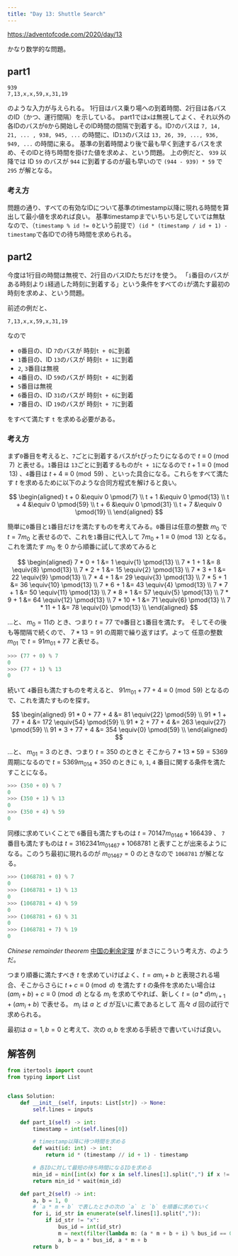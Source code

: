 ```yaml
---
title: "Day 13: Shuttle Search"
---
```


https://adventofcode.com/2020/day/13

かなり数学的な問題。


## part1

```
939
7,13,x,x,59,x,31,19
```

のような入力が与えられる。
1行目はバス乗り場への到着時間、2行目は各バスのID（かつ、運行間隔）を示している。
part1では`x`は無視してよく、それ以外の各IDのバスが`0`から開始しそのID時間の間隔で到着する。ID`7`のバスは `7, 14, 21, ... , 938, 945, ...` の時間に、ID`13`のバスは `13, 26, 39, ..., 936, 949, ...` の時間に来る。
基準の到着時間より後で最も早く到達するバスを求め、そのIDと待ち時間を掛けた値を求めよ、という問題。
上の例だと、 `939` 以降では ID `59` のバスが `944` に到着するのが最も早いので `(944 - 939) * 59` で `295` が解となる。


### 考え方

問題の通り、すべての有効なIDについて基準のtimestamp以降に現れる時間を算出して最小値を求めれば良い。
基準timestampまでいちいち足していては無駄なので、（`timestamp % id != 0`という前提で）`(id * (timestamp / id + 1) - timestamp`で各IDでの待ち時間を求められる。


## part2

今度は1行目の時間は無視で、2行目のバスIDたちだけを使う。
「`i`番目のバスがある時刻より`i`経過した時刻に到着する」という条件をすべての`i`が満たす最初の時刻を求めよ、という問題。

前述の例だと、

```
7,13,x,x,59,x,31,19
```

なので

- `0`番目の、ID `7`のバスが 時刻`t + 0`に到着
- `1`番目の、ID `13`のバスが 時刻`t + 1`に到着
- `2`, `3`番目は無視
- `4`番目の、ID `59`のバスが 時刻`t + 4`に到着
- `5`番目は無視
- `6`番目の、ID `31`のバスが 時刻`t + 6`に到着
- `7`番目の、ID `19`のバスが 時刻`t + 7`に到着

をすべて満たす `t` を求める必要がある。


### 考え方

まず`0`番目を考えると、`7`ごとに到着するバスが`t`ぴったりになるので $t\equiv{0}\pmod{7}$ と表せる。`1`番目は `13`ごとに到着するものが`t + 1`になるので $t+1\equiv{0}\pmod{13}$ 、`4`番目は $t+4\equiv{0}\pmod{59}$ 、といった具合になる。これらをすべて満たす $t$ を求めるために以下のような合同方程式を解けると良い。

$$
\begin{aligned}
t + 0 &\equiv 0 \pmod{7} \\
t + 1 &\equiv 0 \pmod{13} \\
t + 4 &\equiv 0 \pmod{59} \\
t + 6 &\equiv 0 \pmod{31} \\
t + 7 &\equiv 0 \pmod{19} \\
\end{aligned}
$$

簡単に`0`番目と`1`番目だけを満たすものを考えてみる。`0`番目は任意の整数 $m_{0}$ で $t= 7 m_{0}$ と表せるので、これを`1`番目に代入して $7 m_{0} + 1 \equiv{0} \pmod{13}$ となる。これを満たす $m_0$ を $0$ から順番に試して求めてみると

$$
\begin{aligned}
7 * 0 + 1 &= 1 \equiv{1} \pmod{13} \\
7 * 1 + 1 &= 8 \equiv{8} \pmod{13} \\
7 * 2 + 1 &= 15 \equiv{2} \pmod{13} \\
7 * 3 + 1 &= 22 \equiv{9} \pmod{13} \\
7 * 4 + 1 &= 29 \equiv{3} \pmod{13} \\
7 * 5 + 1 &= 36 \equiv{10} \pmod{13} \\
7 * 6 + 1 &= 43 \equiv{4} \pmod{13} \\
7 * 7 + 1 &= 50 \equiv{11} \pmod{13} \\
7 * 8 + 1 &= 57 \equiv{5} \pmod{13} \\
7 * 9 + 1 &= 64 \equiv{12} \pmod{13} \\
7 * 10 + 1 &= 71 \equiv{6} \pmod{13} \\
7 * 11 + 1 &= 78 \equiv{0} \pmod{13} \\
\end{aligned}
$$

…と、 $m_0 = 11$の とき、つまり $t = 77$ で`0`番目と`1`番目を満たす。 
そしてその後も等間隔で続くので、 $7 * 13 = 91$ の周期で繰り返すはず。よって 任意の整数 $m_{01}$ で $t = 91 m_{01} + 77$ と表せる。

```python
>>> (77 + 0) % 7
0
>>> (77 + 1) % 13
0
```

続いて `4`番目も満たすものを考えると、 $91 m_{01} + 77 + 4 \equiv{0} \pmod{59}$ となるので、これを満たすものを探す。

$$
\begin{aligned}
91 * 0 + 77 + 4 &= 81 \equiv{22} \pmod{59} \\
91 * 1 + 77 + 4 &= 172 \equiv{54} \pmod{59} \\
91 * 2 + 77 + 4 &= 263 \equiv{27} \pmod{59} \\
91 * 3 + 77 + 4 &= 354 \equiv{0} \pmod{59} \\
\end{aligned}
$$

…と、 $m_{01} = 3$ のとき、つまり $t = 350$ のときと そこから $7 * 13 * 59 = 5369$ 周期になるので $t = 5369 m_{014} + 350$ のときに `0`, `1`, `4` 番目に関する条件を満たすことになる。

```python
>>> (350 + 0) % 7
0
>>> (350 + 1) % 13
0
>>> (350 + 4) % 59
0
```

同様に求めていくことで `6`番目も満たすものは $t = 70147 m_{0146} + 166439$ 、 `7`番目も満たすものは $t = 3162341 m_{01467} + 1068781$ と表すことが出来るようになる。このうち最初に現れるのが $m_{01467} = 0$ のときなので `1068781` が解となる。

```python
>>> (1068781 + 0) % 7
0
>>> (1068781 + 1) % 13
0
>>> (1068781 + 4) % 59
0
>>> (1068781 + 6) % 31
0
>>> (1068781 + 7) % 19
0
```

*Chinese remainder theorem* [中国の剰余定理](https://ja.wikipedia.org/wiki/%E4%B8%AD%E5%9B%BD%E3%81%AE%E5%89%B0%E4%BD%99%E5%AE%9A%E7%90%86) がまさにこういう考え方、のようだ。

つまり順番に満たすべき $t$ を求めていけばよく、$t = a m_{i} + b$ と表現される場合、そこからさらに $t + c \equiv{0} \pmod {d}$ を満たす $t$ の条件を求めたい場合は $(a m_{i} + b) + c \equiv{0} \pmod {d}$ となる $m_{i}$ を求めてやれば、新しく $t = (a * d) m_{i+1} + (a m_{i} + b)$ で表せる。 $m_{i}$ は $a$ と $d$ が互いに素であるとして 高々 $d$ 回の試行で求められる。

最初は $a = 1, b = 0$ と考えて、次の $a, b$ を求める手続きで書いていけば良い。


## 解答例

```python
from itertools import count
from typing import List


class Solution:
    def __init__(self, inputs: List[str]) -> None:
        self.lines = inputs

    def part_1(self) -> int:
        timestamp = int(self.lines[0])

        # timestamp以降に待つ時間を求める
        def wait(id: int) -> int:
            return id * (timestamp // id + 1) - timestamp

        # 各IDに対して最短の待ち時間になるIDを求める
        min_id = min([int(x) for x in self.lines[1].split(",") if x != "x"], key=wait)
        return min_id * wait(min_id)

    def part_2(self) -> int:
        a, b = 1, 0
        # `a * m + b` で表したときの次の `a` と `b` を順番に求めていく
        for i, id_str in enumerate(self.lines[1].split(",")):
            if id_str != "x":
                bus_id = int(id_str)
                m = next(filter(lambda m: (a * m + b + i) % bus_id == 0, count()))
                a, b = a * bus_id, a * m + b
        return b
```
